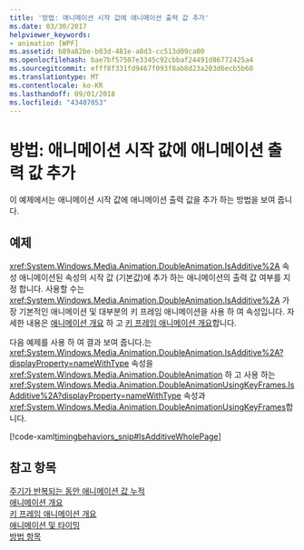 ```yaml
---
title: '방법: 애니메이션 시작 값에 애니메이션 출력 값 추가'
ms.date: 03/30/2017
helpviewer_keywords:
- animation [WPF]
ms.assetid: b89a82be-b03d-481e-a8d3-cc513d09ca00
ms.openlocfilehash: bae7bf57507e3345c92cbbaf24491d86772425a4
ms.sourcegitcommit: efff8f331fd9467f093f8ab8d23a203d6ecb5b60
ms.translationtype: MT
ms.contentlocale: ko-KR
ms.lasthandoff: 09/01/2018
ms.locfileid: "43407053"
---
```

# <a name="how-to-add-an-animation-output-value-to-an-animation-starting-value"></a>방법: 애니메이션 시작 값에 애니메이션 출력 값 추가
이 예제에서는 애니메이션 시작 값에 애니메이션 출력 값을 추가 하는 방법을 보여 줍니다.  
  
## <a name="example"></a>예제  
 <xref:System.Windows.Media.Animation.DoubleAnimation.IsAdditive%2A> 속성 애니메이션된 속성의 시작 값 (기본값)에 추가 하는 애니메이션의 출력 값 여부를 지정 합니다. 사용할 수는 <xref:System.Windows.Media.Animation.DoubleAnimation.IsAdditive%2A> 가장 기본적인 애니메이션 및 대부분의 키 프레임 애니메이션을 사용 하 여 속성입니다. 자세한 내용은 [애니메이션 개요](../../../../docs/framework/wpf/graphics-multimedia/animation-overview.md) 하 고 [키 프레임 애니메이션 개요](../../../../docs/framework/wpf/graphics-multimedia/key-frame-animations-overview.md)합니다.  
  
 다음 예제를 사용 하 여 결과 보여 줍니다.는 <xref:System.Windows.Media.Animation.DoubleAnimation.IsAdditive%2A?displayProperty=nameWithType> 속성을 <xref:System.Windows.Media.Animation.DoubleAnimation> 하 고 사용 하는 <xref:System.Windows.Media.Animation.DoubleAnimationUsingKeyFrames.IsAdditive%2A?displayProperty=nameWithType> 속성과 <xref:System.Windows.Media.Animation.DoubleAnimationUsingKeyFrames>합니다.  
  
 [!code-xaml[timingbehaviors_snip#IsAdditiveWholePage](../../../../samples/snippets/csharp/VS_Snippets_Wpf/timingbehaviors_snip/CSharp/IsAdditiveExample.xaml#isadditivewholepage)]  
  
## <a name="see-also"></a>참고 항목  
 [주기가 반복되는 동안 애니메이션 값 누적](../../../../docs/framework/wpf/graphics-multimedia/how-to-accumulate-animation-values-during-repeat-cycles.md)  
 [애니메이션 개요](../../../../docs/framework/wpf/graphics-multimedia/animation-overview.md)  
 [키 프레임 애니메이션 개요](../../../../docs/framework/wpf/graphics-multimedia/key-frame-animations-overview.md)  
 [애니메이션 및 타이밍](https://msdn.microsoft.com/library/7d83765b-d5ae-41b1-b423-80206e1124aa)  
 [방법 항목](../../../../docs/framework/wpf/graphics-multimedia/animation-and-timing-how-to-topics.md)
